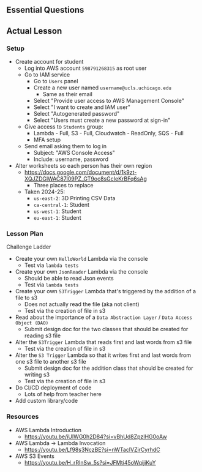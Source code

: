 ## Essential Questions

## Actual Lesson

### Setup

- Create account for student
    - Log into AWS account `598791268315` as root user
    - Go to IAM service
        - Go to `Users` panel
        - Create a new user named `username@ucls.uchicago.edu`
            - Same as their email
        - Select "Provide user access to AWS Management Console"
        - Select "I want to create and IAM user"
        - Select "Autogenerated password"
        - Select "Users must create a new password at sign-in"
    - Give access to `Students` group:
        - Lambda - Full, S3 - Full, Cloudwatch - ReadOnly, SQS - Full
        - MFA setup
    - Send email asking them to log in
        - Subject: "AWS Console Access"
        - Include: username, password
- Alter worksheets so each person has their own region
    - https://docs.google.com/document/d/1k9zt-XQJZDGlWAC87l09PZ_GT9oc8sGcIeKrBFq6sAg
        - Three places to replace
    - Taken 2024-25:
        - `us-east-2`: 3D Printing CSV Data
        - `ca-central-1`: Student
        - `us-west-1`: Student
        - `eu-east-1`: Student

### Lesson Plan

Challenge Ladder

- Create your own `HelloWorld` Lambda via the console
    - Test via `lambda tests`
- Create your own `JsonReader` Lambda via the console
    - Should be able to read Json events
    - Test via `lambda tests`
- Create your own `S3Trigger` Lambda that's triggered by the addition of a file to s3
    - Does not actually read the file (aka not client)
    - Test via the creation of file in s3
- Read about the importance of a `Data Abstraction Layer` / `Data Access Object (DAO)`
    - Submit design doc for the two classes that should be created for reading s3 file
- Alter the `S3Trigger` Lambda that reads first and last words from s3 file
    - Test via the creation of file in s3
- Alter the `S3 Trigger` Lambda so that it writes first and last words from one s3 file to another s3 file
    - Submit design doc for the addition class that should be created for writing s3
    - Test via the creation of file in s3
- Do CI/CD deployment of code
    - Lots of help from teacher here
- Add custom library/code

### Resources

- AWS Lambda Introduction
    - https://youtu.be/iUIWG0h2D84?si=vBhUd8ZpzIHG0oAw
- AWS Lambda -> Lambda Invocation
    - https://youtu.be/Lf98s3NczBE?si=nWTaclVZirCyrhdC
- AWS S3 Events
    - https://youtu.be/H_rRlnSw_5s?si=JFMti45oWqijiKuY